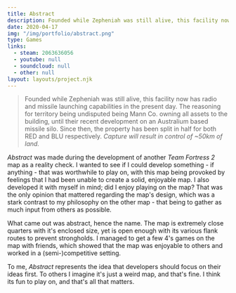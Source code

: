 ```yaml
---
title: Abstract
description: Founded while Zepheniah was still alive, this facility now has radio and missile launching capabilities in the present day.
date: 2020-04-17
img: "/img/portfolio/abstract.png"
type: Games
links:
  - steam: 2063636056
  - youtube: null
  - soundcloud: null
  - other: null
layout: layouts/project.njk
---
```

> Founded while Zepheniah was still alive, this facility now has radio and missile launching capabilities in the present day. The reasoning for territory being undisputed being Mann Co. owning all assets to the building, until their recent development on an Australium based missile silo. Since then, the property has been split in half for both RED and BLU respectively. *Capture will result in control of ~50km of land.*

*Abstract* was made during the development of another *Team Fortress 2* map as a reality check. I wanted to see if I could develop something - if anything - that was worthwhile to play on, with this map being provoked by feelings that I had been unable to create a solid, enjoyable map. I also developed it with myself in mind; did I enjoy playing on the map? That was the only opinion that mattered regarding the map's design, which was a stark contrast to my philosophy on the other map - that being to gather as much input from others as possible. 

What came out was abstract, hence the name. The map is extremely close quarters with it's enclosed size, yet is open enough with its various flank routes to prevent strongholds. I managed to get a few 4's games on the map with friends, which showed that the map was enjoyable to others and worked in a (semi-)competitive setting.

To me, *Abstract* represents the idea that developers should focus on their ideas first. To others I imagine it's just a weird map, and that's fine. I think its fun to play on, and that's all that matters.